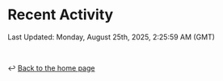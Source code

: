 # Recent Activity

<!--RECENT_ACTIVITY:start-->
<!--RECENT_ACTIVITY:end-->

<!--RECENT_ACTIVITY:last_update-->
Last Updated: Monday, August 25th, 2025, 2:25:59 AM (GMT)
<!--RECENT_ACTIVITY:last_update_end-->

<br>

↩️ [Back to the home page](/README.md)
